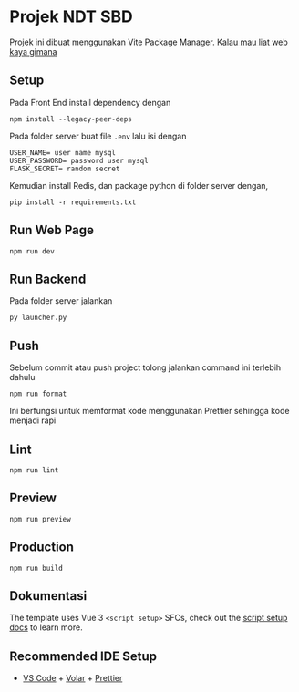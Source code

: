 # Projek NDT SBD

Projek ini dibuat menggunakan Vite Package Manager.
[Kalau mau liat web kaya gimana](https://izaz4141.github.io/NDT_SBD/)

## Setup

Pada Front End install dependency dengan

```
npm install --legacy-peer-deps
```

Pada folder server buat file `.env` lalu isi dengan

```
USER_NAME= user name mysql
USER_PASSWORD= password user mysql
FLASK_SECRET= random secret
```

Kemudian install Redis, dan package python di folder server dengan,

```
pip install -r requirements.txt
```

## Run Web Page

```
npm run dev
```

## Run Backend

Pada folder server jalankan

```
py launcher.py
```

## Push

Sebelum commit atau push project tolong jalankan command ini terlebih dahulu

```
npm run format
```

Ini berfungsi untuk memformat kode menggunakan Prettier sehingga kode menjadi rapi

## Lint

```
npm run lint
```

## Preview

```
npm run preview
```

## Production

```
npm run build
```

## Dokumentasi

The template uses Vue 3 `<script setup>` SFCs, check out the [script setup docs](https://v3.vuejs.org/api/sfc-script-setup.html#sfc-script-setup) to learn more.

## Recommended IDE Setup

-   [VS Code](https://code.visualstudio.com/) + [Volar](https://marketplace.visualstudio.com/items?itemName=Vue.volar) + [Prettier](https://marketplace.visualstudio.com/items?itemName=esbenp.prettier-vscode)
